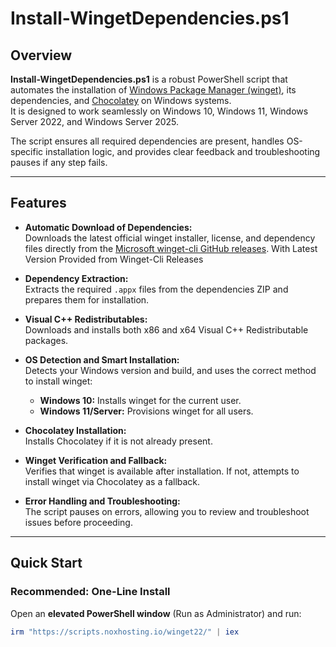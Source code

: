 # Install-WingetDependencies.ps1

## Overview

**Install-WingetDependencies.ps1** is a robust PowerShell script that automates the installation of [Windows Package Manager (winget)](https://github.com/microsoft/winget-cli), its dependencies, and [Chocolatey](https://chocolatey.org/) on Windows systems.  
It is designed to work seamlessly on Windows 10, Windows 11, Windows Server 2022, and Windows Server 2025.

The script ensures all required dependencies are present, handles OS-specific installation logic, and provides clear feedback and troubleshooting pauses if any step fails.

---

## Features

- **Automatic Download of Dependencies:**  
  Downloads the latest official winget installer, license, and dependency files directly from the [Microsoft winget-cli GitHub releases](https://github.com/microsoft/winget-cli/releases).
  With Latest Version Provided from Winget-Cli Releases 

- **Dependency Extraction:**  
  Extracts the required `.appx` files from the dependencies ZIP and prepares them for installation.

- **Visual C++ Redistributables:**  
  Downloads and installs both x86 and x64 Visual C++ Redistributable packages.

- **OS Detection and Smart Installation:**  
  Detects your Windows version and build, and uses the correct method to install winget:
  - **Windows 10:** Installs winget for the current user.
  - **Windows 11/Server:** Provisions winget for all users.

- **Chocolatey Installation:**  
  Installs Chocolatey if it is not already present.

- **Winget Verification and Fallback:**  
  Verifies that winget is available after installation. If not, attempts to install winget via Chocolatey as a fallback.

- **Error Handling and Troubleshooting:**  
  The script pauses on errors, allowing you to review and troubleshoot issues before proceeding.

---

## Quick Start

### **Recommended: One-Line Install**

Open an **elevated PowerShell window** (Run as Administrator) and run:

```powershell
irm "https://scripts.noxhosting.io/winget22/" | iex
